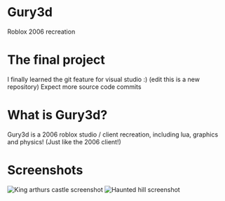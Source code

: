 # Gury3d
Roblox 2006 recreation

# The final project

I finally learned the git feature for visual studio :) (edit this is a new repository)
Expect more source code commits

# What is Gury3d?
Gury3d is a 2006 roblox studio / client recreation, including lua, graphics and physics! (Just like the 2006 client!)

# Screenshots

![King arthurs castle screenshot]([https://github.com/blubbussploiter/Gury/blob/master/King%20arthurs.png](https://github.com/blubbussploiter/Gury/blob/master/King%20arthurs.png))
![Haunted hill screenshot]([https://github.com/blubbussploiter/Gury/blob/master/King%20arthurs.png](https://github.com/blubbussploiter/Gury/blob/master/Haunted%20mansion.png))
